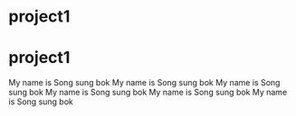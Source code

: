 # project1
# project1
My name is Song sung bok
My name is Song sung bok
My name is Song sung bok
My name is Song sung bok
My name is Song sung bok
My name is Song sung bok
